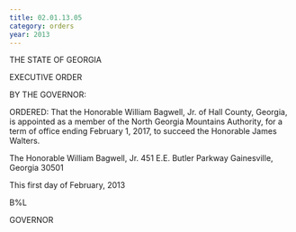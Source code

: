 ```yaml
---
title: 02.01.13.05
category: orders
year: 2013
---
```

 

THE STATE OF GEORGIA

EXECUTIVE ORDER

BY THE GOVERNOR:

ORDERED: That the Honorable William Bagwell, Jr. of Hall County, Georgia,
is appointed as a member of the North Georgia Mountains
Authority, for a term of office ending February 1, 2017, to succeed
the Honorable James Walters.

The Honorable William Bagwell, Jr.
451 E.E. Butler Parkway
Gainesville, Georgia 30501

This first day of February, 2013

 B%L

GOVERNOR

